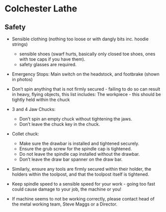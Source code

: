 # Colchester Lathe

## Safety 

* Sensible clothing (nothing too loose or with dangly bits inc. hoodie strings)
  - sensible shoes (swarf hurts, basically only closed toe shoes, ones with toe caps if you have them).
  - safety glasses are required.
* Emergency Stops: Main switch on the headstock, and footbrake (shown in photos)
* Don’t spin anything that is not firmly secured - failing to do so can result in heavy, flying objects, this list includes:
The workpiece - this should be tightly held within the chuck
* 3 and 4 Jaw Chucks:
   - Don’t spin an empty chuck without tightening the jaws.
   - Don’t leave the chuck key in the chuck.

* Collet chuck:
   - Make sure the drawbar is installed and tightened securely.
   - Ensure the grub screw for the spindle cap is tightened.
   - Do not leave the spindle cap installed without the drawbar.
   - Don’t leave the draw bar spanner on the draw bar.

* Similarly, ensure any tools are firmly secured within their holder, the holders within the toolpost, and that the toolpost itself is tightened.
* Keep spindle speed to a sensible speed for your work - going too fast could cause damage to your job, the machine or you!
* If machine seems to not be working correctly, please contact head of the metal working team, Steve Maggs or a Director.
